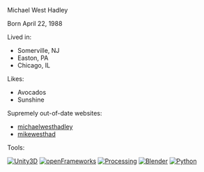 Michael West Hadley

Born April 22, 1988

Lived in:

* Somerville, NJ
* Easton, PA
* Chicago, IL

Likes:

* Avocados
* Sunshine

Supremely out-of-date websites:

* [michaelwesthadley](michaelwesthadley.wordpress.com)
* [mikewesthad](http://mikewesthad.wordpress.com/)

Tools:

[![Unity3D](http://cs10867.vk.me/g38100438/a_4c8bfb91.jpg)](http://unity3d.com/)
[![openFrameworks](https://1.gravatar.com/avatar/1061569f505705f6ba1f485673c5cc3b?d=https://identicons.github.com/a539871f08dd8f7c88f24bb7e1c1ed79.png&s=140)](http://www.openframeworks.cc/)
[![Processing](http://diariowm.files.wordpress.com/2012/03/proces.jpg)](http://www.processing.org/)
[![Blender](http://www.microsoft-office-2010.ru/uploads/posts/2012-11/1352026979_blender.jpg)](http://www.blender.org/)
[![Python](http://www.rhino4you.com/1/images/140_0_2488426_52442.png)](http://www.python.org/)